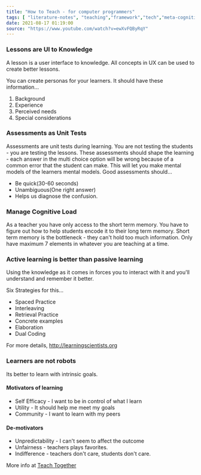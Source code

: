 ```yaml
---
title: "How to Teach - for computer programmers"
tags: [ "literature-notes", "teaching","framework","tech","meta-cognition" ]
date: 2021-08-17 01:19:00
source: "https://www.youtube.com/watch?v=ewXvFQByRqY"
---
```


### Lessons are UI to Knowledge

A lesson is a user interface to knowledge. All concepts in UX can be used to create better lessons.

You can create personas for your learners. It should have these information...

1. Background
2. Experience
3. Perceived needs
4. Special considerations

### Assessments as Unit Tests

Assessments are unit tests during learning. You are not testing the students - you are testing the lessons. These assessments should shape the learning - each answer in the multi choice option will be wrong because of a common error that the student can make. This will let you make mental models of the learners mental models. Good assessments should...

- Be quick(30-60 seconds)
- Unambiguous(One right answer)
- Helps us diagnose the confusion.

### Manage Cognitive Load

As a teacher you have only access to the short term memory. You have to figure out how to help students encode it to their long term memory. Short term memory is the bottleneck - they can't hold too much information. Only have maximum 7 elements in whatever you are teaching at a time.

### Active learning is better than passive learning

Using the knowledge as it comes in forces you to interact with it and you'll understand and remember it better.

Six Strategies for this...

- Spaced Practice
- Interleaving
- Retrieval Practice
- Concrete examples
- Elaboration
- Dual Coding

For more details, <http://learningscientists.org>

### Learners are not robots

Its better to learn with intrinsic goals.

#### Motivators of learning

- Self Efficacy - I want to be in control of what I learn
- Utility - It should help me meet my goals
- Community - I want to learn with my peers

#### De-motivators

- Unpredictability - I can't seem to affect the outcome
- Unfairness - teachers plays favorites.
- Indifference - teachers don't care, students don't care.

More info at [Teach Together](https://teachtogether.tech/en/index.html)
